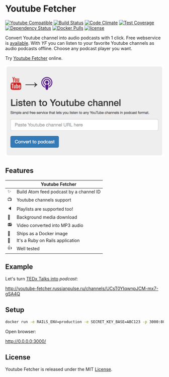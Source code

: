 # Youtube Fetcher

[![Youtube Compatible](https://img.shields.io/badge/youtube-podcasting-brightgreen.svg)](http://youtube-fetcher.russianpulse.ru)
[![Build Status](https://travis-ci.org/sergio-fry/youtube-fetcher.svg?branch=master)](https://travis-ci.org/sergio-fry/youtube-fetcher)
[![Code Climate](https://codeclimate.com/github/sergio-fry/youtube-fetcher.png)](https://codeclimate.com/github/sergio-fry/youtube-fetcher)
[![Test Coverage](https://codeclimate.com/github/sergio-fry/youtube-fetcher/badges/coverage.svg)](https://codeclimate.com/github/sergio-fry/youtube-fetcher/coverage)
[![Dependency Status](https://gemnasium.com/badges/github.com/sergio-fry/youtube-fetcher.svg)](https://gemnasium.com/github.com/sergio-fry/youtube-fetcher)
[![Docker Pulls](https://img.shields.io/docker/pulls/udalov/youtube-fetcher.svg)](https://hub.docker.com/r/udalov/youtube-fetcher/)
[![license](https://img.shields.io/github/license/sergio-fry/youtube-fetcher.svg)](https://github.com/sergio-fry/youtube-fetcher)

Convert Youtube channel into audio podcasts with 1 click. Free webservice is [available](http://youtube-fetcher.russianpulse.ru). With *YF* you can listen to your favorite Youtube channels as audio podcasts offline. Choose any podcast player you want.

Try [Youtube Fetcher](http://youtube-fetcher.russianpulse.ru/) online.

![Form Example](form-example.png)

## Features

|          |  Youtube Fetcher                        |
|----------|-----------------------------------------|
:sparkles: | Build Atom feed podcast by a channel ID
:tv:       | Youtube channels support
:speaker:  | Playlists are supported too!
:rocket:   | Background media download
:radio:    | Video converted into MP3 audio
:ship:     | Ships as a Docker image
:metal:    | It's a Ruby on Rails application
:+1:       | Well tested

## Example

Let's turn [TEDx Talks into](https://www.youtube.com/channel/UCsT0YIqwnpJCM-mx7-gSA4Q) *podcast*:

http://youtube-fetcher.russianpulse.ru/channels/UCsT0YIqwnpJCM-mx7-gSA4Q


## Setup

```bash
docker run -e RAILS_ENV=production -e SECRET_KEY_BASE=ABC123 -p 3000:80 -t udalov/youtube-fetcher web
```

Open browser:

http://0.0.0.0:3000/

## License

Youtube Fetcher is released under the MIT [License](http://www.opensource.org/licenses/MIT).

